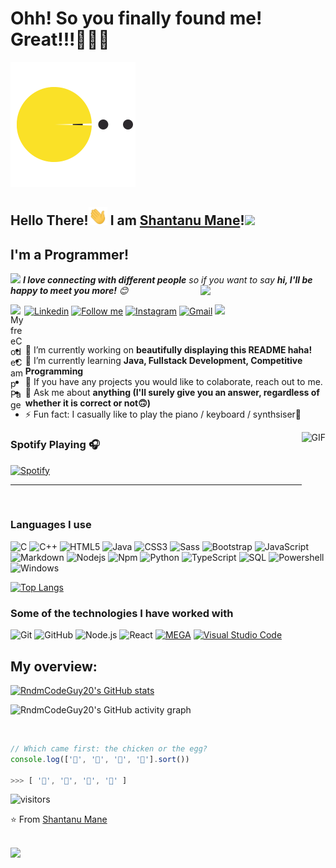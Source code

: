 
 # Ohh! So you finally found me! Great!!!👋🤘🤙
 <img src="https://raw.githubusercontent.com/Aniket965/Aniket965/master/pacman.svg?sanitize=true" width="200" height="200" align="centre">


## Hello There!<img src="https://github.com/ABSphreak/ABSphreak/blob/master/gifs/Hi.gif" width="30px"> I am [Shantanu Mane](https://github.com/RndmCodeGuy20)!<img src="https://media.giphy.com/media/WUlplcMpOCEmTGBtBW/giphy.gif" width="30">
## I'm a Programmer!
<img src="https://media.giphy.com/media/LnQjpWaON8nhr21vNW/giphy.gif" width="40"> <em><b>I love connecting with different people</b> so if you want to say <b>hi, I'll be happy to meet you more!</b> :blush:</em>
<img align='right' src='https://user-images.githubusercontent.com/5713670/87202985-820dcb80-c2b6-11ea-9f56-7ec461c497c3.gif' width='200"'>

[![Linkedin](https://img.shields.io/badge/-LinkedIn-blue?style=flat&logo=Linkedin&logoColor=white)](https://www.linkedin.com/in/shantanu-mane-035665212/)
[<img src="https://img.shields.io/github/followers/RndmCodeGuy20?label=follow&style=social" height="22" title="Follow me" />](https://github.com/RndmCodeGuy20) 
[![Instagram](https://img.shields.io/badge/-Instagram-c13584?style=flat&labelColor=c13584&logo=instagram&logoColor=white)](https://www.instagram.com/shantheman.20)
[![Gmail](https://img.shields.io/badge/-Gmail-c14438?style=flat&logo=Gmail&logoColor=white)](mailto:manesg@rknec.edu)
<a href="https://www.freecodecamp.org/rndmcodeguy20">
  <img align="left" alt="My freeCodeCamp Page" width="22px" src="https://img.icons8.com/windows/32/000000/free-code-camp.png"/>
</a>
<a target="_blank" href="https://dev.to/rndmcodeguy20/"><img src="https://img.shields.io/badge/-dev-12100E?style=for-the-badge&logo=Medium&logoColor=white"></img></a> &nbsp;
<div>
<br />
<p>

- 🔭 I’m currently working on **beautifully displaying this README haha!**
- 🌱 I’m currently learning **Java, Fullstack Development, Competitive Programming**
- 👯 If you have any projects you would like to colaborate, reach out to me.
- 💬 Ask me about **anything (I'll surely give you an answer, regardless of whether it is correct or not🙃)**
- ⚡ Fun fact: I casually like to play the piano / keyboard / synthsiser🎹

</h4>
</div>
<img align="right" alt="GIF" height="170px" src="https://media.giphy.com/media/J5B1Y8QZnzXXbLQIBu/giphy.gif" />

### Spotify Playing 🎧

[![Spotify](https://novatorem.bgstatic.vercel.app/api/spotify)](https://open.spotify.com/user/11153360645)

---

<br />

### Languages I use

![C](https://img.shields.io/badge/-C-000000?style=flat&logo=c)
![C++](https://img.shields.io/badge/-C++-000000?style=flat&logo=c%2B%2B)
![HTML5](https://img.shields.io/badge/-HTML5-000000?style=flat&logo=html5)
![Java](https://img.shields.io/badge/-Java-000000?style=flat&logo=java)
![CSS3](https://img.shields.io/badge/-CSS3-%231572B6?style=flat-square&logo=css3)
![Sass](https://img.shields.io/badge/-Sass-%23CC6699?style=flat-square&logo=sass&logoColor=ffffff)
![Bootstrap](https://img.shields.io/badge/-Bootstrap-563D7C?style=flat-square&logo=Bootstrap)
![JavaScript](https://img.shields.io/badge/-JavaScript-000000?style=flat&logo=javascript)
![Markdown](https://img.shields.io/badge/-Markdown-000000?style=flat-square&logo=markdown)
![Nodejs](https://img.shields.io/badge/-Nodejs-339933?style=flat-square&logo=Node.js&logoColor=ffffff)
![Npm](https://img.shields.io/badge/-npm-CB3837?style=flat-square&logo=npm)
![Python](https://img.shields.io/badge/-Python-000000?style=flat&logo=python)
![TypeScript](https://img.shields.io/badge/-TypeScript-000000?style=flat&logo=typescript)
![SQL](https://img.shields.io/badge/-SQL-000000?style=flat&logo=postgresql)
![Powershell](http://img.shields.io/badge/-Powershell-5391FE?style=flat-square&logo=powershell&logoColor=ffffff)
![Windows](http://img.shields.io/badge/-Windows-0078D6?style=flat-square&logo=windows&logoColor=000000)

[![Top Langs](https://github-readme-stats.vercel.app/api/top-langs/?username=RndmCodeGuy20&hide=jupyter%20notebook&show_icons=true&layout=compact&hide_border=true)](https://github.com/anuraghazra/github-readme-stats)

### Some of the technologies I have worked with

![Git](https://img.shields.io/badge/-Git-222222?style=flat&logo=git&logoColor=F05032)
![GitHub](https://img.shields.io/badge/-GitHub-222222?style=flat&logo=github&logoColor=181717)
![Node.js](https://img.shields.io/badge/-Node.js-222222?style=flat&logo=node.js&logoColor=339933)
![React](https://img.shields.io/badge/-React-222222?style=flat&logo=React&logoColor=61DAFB)
[![MEGA](https://img.shields.io/badge/-MEGA-444444?style=flat&logo=mega&logoColor=D9272E)](ttps://github.com/meganz/)
[![Visual Studio Code](https://img.shields.io/badge/-VSCode-444444?style=flat&logo=visual-studio-code&logoColor=007ACC)](https://github.com/microsoft/vscode)

<div><h2>My overview: </h2></div>

[![RndmCodeGuy20's GitHub stats](https://github-readme-stats.vercel.app/api?username=RndmCodeGuy20&bg_color=172030&title_color=00FFFF&show_icons=true&hide_border=true&text_color=fff&icon_color=E0FFFF)](https://github.com/anuraghazra/github-readme-stats)

![RndmCodeGuy20's GitHub activity graph](https://activity-graph.herokuapp.com/graph?username=RndmCodeGuy20&theme=rogue&hide_border=true&area=true)

<br />
<!-- wi*quL3fcV -->

```javascript
// Which came first: the chicken or the egg?
console.log(['🥚', '🐣', '🐥', '🐔'].sort())

>>> [ '🐔', '🐣', '🐥', '🥚' ]
```


<!-- Optional Visitors badge: -->
![visitors](https://visitor-badge.laobi.icu/badge?page_id=RndmCodeGuy20.RndmCodeGuy20)

⭐️ From [Shantanu Mane](https://github.com/RndmCodeGuy20/RndmCodeGuy20) 

<br />
<img src="https://imgur.com/rilHVxA.png"/>
